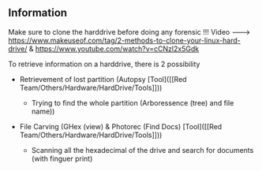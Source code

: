 
## Information

Make sure to clone the harddrive before doing any forensic !!!
	Video ---> https://www.makeuseof.com/tag/2-methods-to-clone-your-linux-hard-drive/ & https://www.youtube.com/watch?v=cCNzl2x5Gdk

To retrieve information on a harddrive, there is 2 possibility

- Retrievement of lost partition (Autopsy [Tool]([[Red Team/Others/Hardware/HardDrive/Tools]]))
	- Trying to find the whole partition (Arboressence (tree) and file name))

- File Carving (GHex (view) & Photorec (Find Docs) [Tool]([[Red Team/Others/Hardware/HardDrive/Tools]]))
	- Scanning all the hexadecimal of the drive and search for documents (with finguer print)